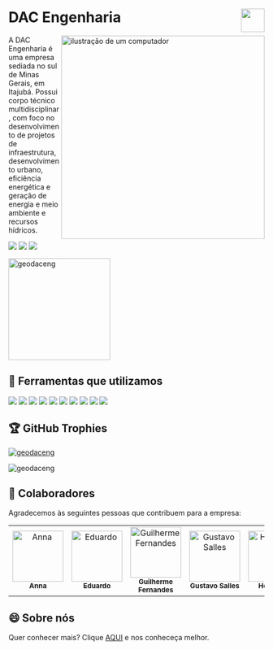 # DAC Engenharia <img align="right" height="46" src="https://github.com/user-attachments/assets/57425265-992e-450e-9973-781397f32bd8"/>

<img src="https://raw.githubusercontent.com/MicaelliMedeiros/micaellimedeiros/master/image/computer-illustration.png" alt="ilustração de um computador" min-width="400px" max-width="400px" width="400px" align="right">

<p align="left"> 
  A DAC Engenharia é uma empresa sediada no sul de Minas Gerais, em Itajubá. Possui corpo técnico multidisciplinar, com foco no desenvolvimento de projetos de infraestrutura, desenvolvimento urbano, eficiência energética e geração de energia e meio ambiente e recursos hídricos.
</p>



<a href="https://www.linkedin.com/company/dac-engenharia" target="_blank"><img src="https://img.shields.io/badge/-LinkedIn-%230077B5?style=for-the-badge&logo=linkedin&logoColor=white" target="_blank"></a>
<a href = "mailto:geodac@daceng.com.br"><img src="https://img.shields.io/badge/Gmail-D14836?style=for-the-badge&logo=gmail&logoColor=white" target="_blank"></a>
<a href="https://www.instagram.com/dac_engenharia_ltda" target="_blank"><img src="https://img.shields.io/badge/-Instagram-%23E4405F?style=for-the-badge&logo=instagram&logoColor=white" target="_blank"></a>

  <a href="https://github.com/geodaceng">
  	<img height=200 align="center" src="https://github-readme-stats.vercel.app/api?username=geodaceng&show_icons=true&theme=dracula&locale=en&count_private=true&layout=compact" alt="geodaceng" />
  </a>
 

## 🦾 Ferramentas que utilizamos

<div>
<img src="https://img.shields.io/badge/HTML5-E34F26?style=for-the-badge&logo=html5&logoColor=white" target="_blank">
<img src="https://img.shields.io/badge/CSS3-1572B6?style=for-the-badge&logo=css3&logoColor=white" target="_blank">
<img src="https://img.shields.io/badge/JavaScript-F7DF1E?style=for-the-badge&logo=javascript&logoColor=black" target="_blank">
<img src="https://img.shields.io/badge/React-20232A?style=for-the-badge&logo=react&logoColor=61DAFB" target="_blank">
<img src="https://img.shields.io/badge/React_Native-20232A?style=for-the-badge&logo=react&logoColor=61DAFB" target="_blank">
<img src="https://img.shields.io/badge/Playwright-45ba4b?style=for-the-badge&logo=Playwright&logoColor=white" target="_blank">
<img src="https://img.shields.io/badge/GIT-E44C30?style=for-the-badge&logo=git&logoColor=white" target="_blank">
<img src="https://img.shields.io/badge/MySQL-005C84?style=for-the-badge&logo=mysql&logoColor=white" target="_blank">
<img src="https://img.shields.io/badge/VSCode-0078D4?style=for-the-badge&logo=visual%20studio%20code&logoColor=white" target="_blank">
<img src="https://img.shields.io/badge/Trello-0052CC?style=for-the-badge&logo=trello&logoColor=white" target="_blank">
</div>

## 🏆 GitHub Trophies

<p align="left"> <a href="https://github.com/ryo-ma/github-profile-trophy"><img src="https://github-profile-trophy.vercel.app/?username=geodaceng&rank=SECRET,SSS,SS,S,AAA,AA,A,B,C&column=-1&theme=dracula" alt="geodaceng" /></a> </p>

<p align="left"> <img src="https://komarev.com/ghpvc/?username=geodaceng&label=Profile%20views&color=0e75b6&style=flat" alt="geodaceng" /> </p>



## 🤝 Colaboradores

Agradecemos às seguintes pessoas que contribuem para a empresa:

<table>
  <tr>
    <td align="center">
      <a href="#" title="defina o título do link">
        <img src="" width="100px;" alt="Anna"/><br>
        <sub>
          <b>Anna</b>
        </sub>
      </a>
    </td>
    <td align="center">
      <a href="#" title="defina o título do link">
        <img src="" width="100px;" alt="Eduardo"/><br>
        <sub>
          <b>Eduardo</b>
        </sub>
      </a>
    </td>
    <td align="center">
      <a href="#" title="defina o título do link">
        <img src="https://avatars.githubusercontent.com/u/96323012" width="100px;" alt="Guilherme Fernandes"/><br>
        <sub>
          <b>Guilherme Fernandes</b>
        </sub>
      </a>
    </td>
    <td align="center">
      <a href="#" title="defina o título do link">
        <img src="https://avatars.githubusercontent.com/u/87676513" width="100px;" alt="Gustavo Salles"/><br>
        <sub>
          <b>Gustavo Salles</b>
        </sub>
      </a>
    </td>
    <td align="center">
      <a href="#" title="defina o título do link">
        <img src="" width="100px;" alt="Henrique"/><br>
        <sub>
          <b>Henrique</b>
        </sub>
      </a>
    </td>
  </tr>
</table>

## 😄 Sobre nós

Quer conhecer mais? Clique [AQUI](CONTRIBUTING.md) e nos conheceça melhor.

